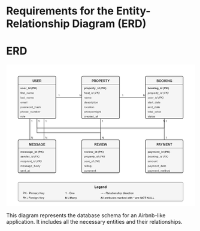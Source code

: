 # Requirements for the Entity-Relationship Diagram (ERD)
<h1>ERD</h1>
<img src="airbnb_erd.png" alt="Airbnb ERD">

This diagram represents the database schema for an Airbnb-like application. It includes all the necessary entities and their relationships.


